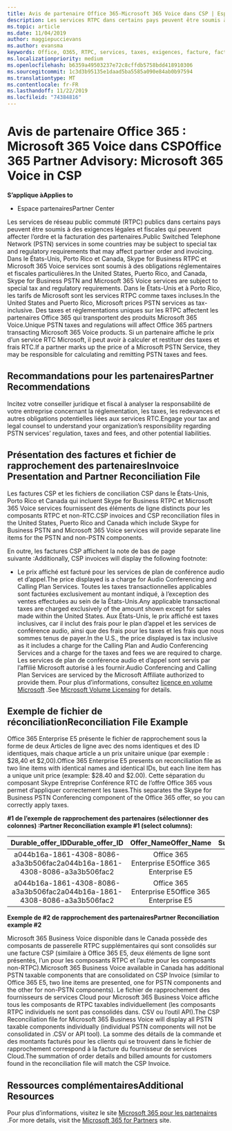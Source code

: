 ```yaml
---
title: Avis de partenaire Office 365-Microsoft 365 Voice dans CSP | Espace partenaires
description: Les services RTPC dans certains pays peuvent être soumis à des exigences légales et fiscales qui peuvent affecter l’ordre et la facturation des partenaires.
ms.topic: article
ms.date: 11/04/2019
author: maggiepuccievans
ms.author: evansma
keywords: Office, O365, RTPC, services, taxes, exigences, facture, facturation
ms.localizationpriority: medium
ms.openlocfilehash: b6359a49503237e72c8cffdb5758bdd418910306
ms.sourcegitcommit: 1c3d3b95135e1daad5ba5585a090e84ab0b97594
ms.translationtype: MT
ms.contentlocale: fr-FR
ms.lasthandoff: 11/22/2019
ms.locfileid: "74384816"
---
```

# <a name="office-365-partner-advisory-microsoft-365-voice-in-csp"></a><span data-ttu-id="2d3e8-104">Avis de partenaire Office 365 : Microsoft 365 Voice dans CSP</span><span class="sxs-lookup"><span data-stu-id="2d3e8-104">Office 365 Partner Advisory: Microsoft 365 Voice in CSP</span></span>

<span data-ttu-id="2d3e8-105">**S’applique à**</span><span class="sxs-lookup"><span data-stu-id="2d3e8-105">**Applies to**</span></span>

- <span data-ttu-id="2d3e8-106">Espace partenaires</span><span class="sxs-lookup"><span data-stu-id="2d3e8-106">Partner Center</span></span>  

<span data-ttu-id="2d3e8-107">Les services de réseau public commuté (RTPC) publics dans certains pays peuvent être soumis à des exigences légales et fiscales qui peuvent affecter l’ordre et la facturation des partenaires.</span><span class="sxs-lookup"><span data-stu-id="2d3e8-107">Public Switched Telephone Network (PSTN) services in some countries may be subject to special tax and regulatory requirements that may affect partner order and invoicing.</span></span>  <span data-ttu-id="2d3e8-108">Dans le États-Unis, Porto Rico et Canada, Skype for Business RTPC et Microsoft 365 Voice services sont soumis à des obligations réglementaires et fiscales particulières.</span><span class="sxs-lookup"><span data-stu-id="2d3e8-108">In the United States, Puerto Rico, and Canada, Skype for Business PSTN and Microsoft 365 Voice services are subject to special tax and regulatory requirements.</span></span> <span data-ttu-id="2d3e8-109">Dans le États-Unis et à Porto Rico, les tarifs de Microsoft sont les services RTPC comme taxes incluses.</span><span class="sxs-lookup"><span data-stu-id="2d3e8-109">In the United States and Puerto Rico, Microsoft prices PSTN services as tax-inclusive.</span></span>  <span data-ttu-id="2d3e8-110">Des taxes et réglementations uniques sur les RTPC affectent les partenaires Office 365 qui transportent des produits Microsoft 365 Voice.</span><span class="sxs-lookup"><span data-stu-id="2d3e8-110">Unique PSTN taxes and regulations will affect Office 365 partners transacting Microsoft 365 Voice products.</span></span>  <span data-ttu-id="2d3e8-111">Si un partenaire affiche le prix d’un service&nbsp;RTC Microsoft, il peut avoir à calculer et restituer des taxes et frais&nbsp;RTC.</span><span class="sxs-lookup"><span data-stu-id="2d3e8-111">If a partner marks up the price of a Microsoft PSTN Service, they may be responsible for calculating and remitting PSTN taxes and fees.</span></span>

## <a name="partner-recommendations"></a><span data-ttu-id="2d3e8-112">Recommandations pour les partenaires</span><span class="sxs-lookup"><span data-stu-id="2d3e8-112">Partner Recommendations</span></span>

<span data-ttu-id="2d3e8-113">Incitez votre conseiller juridique et fiscal à analyser la responsabilité de votre entreprise concernant la réglementation, les taxes, les redevances et autres obligations potentielles liées aux services&nbsp;RTC.</span><span class="sxs-lookup"><span data-stu-id="2d3e8-113">Engage your tax and legal counsel to understand your organization’s responsibility regarding PSTN services’ regulation, taxes and fees, and other potential liabilities.</span></span>

## <a name="invoice-presentation-and-partner-reconciliation-file"></a><span data-ttu-id="2d3e8-114">Présentation des factures et fichier de rapprochement des partenaires</span><span class="sxs-lookup"><span data-stu-id="2d3e8-114">Invoice Presentation and Partner Reconciliation File</span></span>

<span data-ttu-id="2d3e8-115">Les factures CSP et les fichiers de conciliation CSP dans le États-Unis, Porto Rico et Canada qui incluent Skype for Business RTPC et Microsoft 365 Voice services fournissent des éléments de ligne distincts pour les composants RTPC et non-RTC.</span><span class="sxs-lookup"><span data-stu-id="2d3e8-115">CSP invoices and CSP reconciliation files in the United States, Puerto Rico and Canada which include Skype for Business PSTN and Microsoft 365 Voice services will provide separate line items for the PSTN and non-PSTN components.</span></span>

<span data-ttu-id="2d3e8-116">En outre, les factures CSP affichent la note de bas de page suivante :</span><span class="sxs-lookup"><span data-stu-id="2d3e8-116">Additionally, CSP invoices will display the following footnote:</span></span>

* <span data-ttu-id="2d3e8-117">Le prix affiché est facturé pour les services de plan de conférence audio et d’appel.</span><span class="sxs-lookup"><span data-stu-id="2d3e8-117">The price displayed is a charge for Audio Conferencing and Calling Plan Services.</span></span>  <span data-ttu-id="2d3e8-118">Toutes les taxes transactionnelles applicables sont facturées exclusivement au montant indiqué, à l’exception des ventes effectuées au sein de la États-Unis.</span><span class="sxs-lookup"><span data-stu-id="2d3e8-118">Any applicable transactional taxes are charged exclusively of the amount shown except for sales made within the United States.</span></span>  <span data-ttu-id="2d3e8-119">Aux États-Unis, le prix affiché est taxes inclusives, car il inclut des frais pour le plan d’appel et les services de conférence audio, ainsi que des frais pour les taxes et les frais que nous sommes tenus de payer.</span><span class="sxs-lookup"><span data-stu-id="2d3e8-119">In the U.S., the price displayed is tax inclusive as it includes a charge for the Calling Plan and Audio Conferencing Services and a charge for the taxes and fees we are required to charge.</span></span>  <span data-ttu-id="2d3e8-120">Les services de plan de conférence audio et d’appel sont servis par l’affilié Microsoft autorisé à les fournir.</span><span class="sxs-lookup"><span data-stu-id="2d3e8-120">Audio Conferencing and Calling Plan Services are serviced by the Microsoft Affiliate authorized to provide them.</span></span>  <span data-ttu-id="2d3e8-121">Pour plus d’informations, consultez [licence en volume Microsoft](https://go.microsoft.com/fwlink/?LinkId=690247) .</span><span class="sxs-lookup"><span data-stu-id="2d3e8-121">See [Microsoft Volume Licensing](https://go.microsoft.com/fwlink/?LinkId=690247) for details.</span></span>

## <a name="reconciliation-file-example"></a><span data-ttu-id="2d3e8-122">Exemple de fichier de réconciliation</span><span class="sxs-lookup"><span data-stu-id="2d3e8-122">Reconciliation File Example</span></span>

<span data-ttu-id="2d3e8-123">Office 365 Enterprise E5 présente le fichier de rapprochement sous la forme de deux Articles de ligne avec des noms identiques et des ID identiques, mais chaque article a un prix unitaire unique (par exemple : $28,40 et $2,00).</span><span class="sxs-lookup"><span data-stu-id="2d3e8-123">Office 365 Enterprise E5 presents on reconciliation file as two line items with identical names and identical IDs, but each line item has a unique unit price (example: $28.40 and $2.00).</span></span> <span data-ttu-id="2d3e8-124">Cette séparation du composant Skype Entreprise Conférence&nbsp;RTC de l’offre Office&nbsp;365 vous permet d’appliquer correctement les taxes.</span><span class="sxs-lookup"><span data-stu-id="2d3e8-124">This separates the Skype for Business PSTN Conferencing component of the Office 365 offer, so you can correctly apply taxes.</span></span>

<span data-ttu-id="2d3e8-125">**#1 de l’exemple de rapprochement des partenaires (sélectionner des colonnes) :**</span><span class="sxs-lookup"><span data-stu-id="2d3e8-125">**Partner Reconciliation example #1 (select columns):**</span></span>

|<span data-ttu-id="2d3e8-126">**Durable_offer_ID**</span><span class="sxs-lookup"><span data-stu-id="2d3e8-126">**Durable_offer_ID**</span></span>|<span data-ttu-id="2d3e8-127">**Offer_Name**</span><span class="sxs-lookup"><span data-stu-id="2d3e8-127">**Offer_Name**</span></span>|<span data-ttu-id="2d3e8-128">**Subscription_Start_Date**</span><span class="sxs-lookup"><span data-stu-id="2d3e8-128">**Subscription_Start_Date**</span></span>|<span data-ttu-id="2d3e8-129">**Subscription_End_Date**</span><span class="sxs-lookup"><span data-stu-id="2d3e8-129">**Subscription_End_Date**</span></span>|<span data-ttu-id="2d3e8-130">**Charge_Start_Date**</span><span class="sxs-lookup"><span data-stu-id="2d3e8-130">**Charge_Start_Date**</span></span>|<span data-ttu-id="2d3e8-131">**Charge_End_Date**</span><span class="sxs-lookup"><span data-stu-id="2d3e8-131">**Charge_End_Date**</span></span>|<span data-ttu-id="2d3e8-132">**Charge_Type**</span><span class="sxs-lookup"><span data-stu-id="2d3e8-132">**Charge_Type**</span></span>|<span data-ttu-id="2d3e8-133">**Unit_Price**</span><span class="sxs-lookup"><span data-stu-id="2d3e8-133">**Unit_Price**</span></span>|
|:----:|:----:|:----:|:----:|:----:|:----:|:----:|:----:|
|<span data-ttu-id="2d3e8-134">a044b16a-1861-4308-8086-a3a3b506fac2</span><span class="sxs-lookup"><span data-stu-id="2d3e8-134">a044b16a-1861-4308-8086-a3a3b506fac2</span></span>   |<span data-ttu-id="2d3e8-135">Office&nbsp;365 Enterprise&nbsp;E5</span><span class="sxs-lookup"><span data-stu-id="2d3e8-135">Office 365 Enterprise E5</span></span>   |<span data-ttu-id="2d3e8-136">8/10/2019 0:00</span><span class="sxs-lookup"><span data-stu-id="2d3e8-136">8/10/2019 0:00</span></span>   |<span data-ttu-id="2d3e8-137">8/11/2019 0:00</span><span class="sxs-lookup"><span data-stu-id="2d3e8-137">8/11/2019 0:00</span></span>   |<span data-ttu-id="2d3e8-138">8/11/2019 0:00</span><span class="sxs-lookup"><span data-stu-id="2d3e8-138">8/11/2019 0:00</span></span>|<span data-ttu-id="2d3e8-139">9/10/2019 0:00</span><span class="sxs-lookup"><span data-stu-id="2d3e8-139">9/10/2019 0:00</span></span>   |<span data-ttu-id="2d3e8-140">Frais de cycle</span><span class="sxs-lookup"><span data-stu-id="2d3e8-140">Cycle fee</span></span>   |<span data-ttu-id="2d3e8-141">28,40</span><span class="sxs-lookup"><span data-stu-id="2d3e8-141">28.40</span></span>   |
|<span data-ttu-id="2d3e8-142">a044b16a-1861-4308-8086-a3a3b506fac2</span><span class="sxs-lookup"><span data-stu-id="2d3e8-142">a044b16a-1861-4308-8086-a3a3b506fac2</span></span>   |<span data-ttu-id="2d3e8-143">Office&nbsp;365 Enterprise&nbsp;E5</span><span class="sxs-lookup"><span data-stu-id="2d3e8-143">Office 365 Enterprise E5</span></span>   |<span data-ttu-id="2d3e8-144">8/10/2019 0:00</span><span class="sxs-lookup"><span data-stu-id="2d3e8-144">8/10/2019 0:00</span></span>   |<span data-ttu-id="2d3e8-145">8/11/2019 0:00</span><span class="sxs-lookup"><span data-stu-id="2d3e8-145">8/11/2019 0:00</span></span>   |<span data-ttu-id="2d3e8-146">8/11/2019 0:00</span><span class="sxs-lookup"><span data-stu-id="2d3e8-146">8/11/2019 0:00</span></span>   |<span data-ttu-id="2d3e8-147">9/10/2019 0:00</span><span class="sxs-lookup"><span data-stu-id="2d3e8-147">9/10/2019 0:00</span></span>   |<span data-ttu-id="2d3e8-148">Frais de cycle</span><span class="sxs-lookup"><span data-stu-id="2d3e8-148">Cycle fee</span></span>   |<span data-ttu-id="2d3e8-149">2,00</span><span class="sxs-lookup"><span data-stu-id="2d3e8-149">2.00</span></span>   |

<span data-ttu-id="2d3e8-150">**Exemple de #2 de rapprochement des partenaires**</span><span class="sxs-lookup"><span data-stu-id="2d3e8-150">**Partner Reconciliation example #2**</span></span>

<span data-ttu-id="2d3e8-151">Microsoft 365 Business Voice disponible dans le Canada possède des composants de passerelle RTPC supplémentaires qui sont consolidés sur une facture CSP (similaire à Office 365 E5, deux éléments de ligne sont présentés, l’un pour les composants RTPC et l’autre pour les composants non-RTPC).</span><span class="sxs-lookup"><span data-stu-id="2d3e8-151">Microsoft 365 Business Voice available in Canada has additional PSTN taxable components that are consolidated on CSP Invoice (similar to Office 365 E5, two line items are presented, one for PSTN components and the other for non-PSTN components).</span></span>  <span data-ttu-id="2d3e8-152">Le fichier de rapprochement des fournisseurs de services Cloud pour Microsoft 365 Business Voice affiche tous les composants de RTPC taxables individuellement (les composants RTPC individuels ne sont pas consolidés dans. CSV ou l’outil API).</span><span class="sxs-lookup"><span data-stu-id="2d3e8-152">The CSP Reconciliation file for Microsoft 365 Business Voice will display all PSTN taxable components individually (individual PSTN components will not be consolidated in .CSV or API tool).</span></span>  <span data-ttu-id="2d3e8-153">La somme des détails de la commande et des montants facturés pour les clients qui se trouvent dans le fichier de rapprochement correspond à la facture du fournisseur de services Cloud.</span><span class="sxs-lookup"><span data-stu-id="2d3e8-153">The summation of order details and billed amounts for customers found in the reconciliation file will match the CSP Invoice.</span></span>

## <a name="additional-resources"></a><span data-ttu-id="2d3e8-154">Ressources complémentaires</span><span class="sxs-lookup"><span data-stu-id="2d3e8-154">Additional Resources</span></span>
<span data-ttu-id="2d3e8-155">Pour plus d’informations, visitez le site [Microsoft 365 pour les partenaires](https://drumbeat.office.com/Pages/home2016.aspx) .</span><span class="sxs-lookup"><span data-stu-id="2d3e8-155">For more details, visit the [Microsoft 365 for Partners](https://drumbeat.office.com/Pages/home2016.aspx) site.</span></span>

